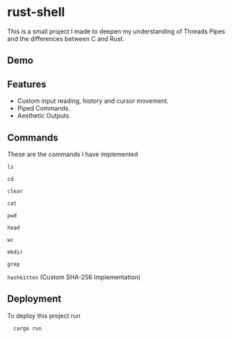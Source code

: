 
# rust-shell

This is a small project I made to deepen my understanding of Threads Pipes and the differences between C and Rust.
## Demo

## Features

- Custom input reading, history and cursor movement.
- Piped Commands.
- Aesthetic Outputs.
## Commands

These are the commands I have implemented

`ls`

`cd`

`clear`

`cat`

`pwd`

`head`

`wc`

`mkdir`

`grep`

`hashkitten` (Custom SHA-256 Implementation)

## Deployment

To deploy this project run

```bash
  cargo run
```

